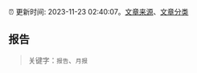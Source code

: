 :alarm_clock: 更新时间: 2023-11-23 02:40:07。[文章来源](/README.md)、[文章分类](/TAGS.md)

## 报告


> 关键字：`报告`、`月报`



